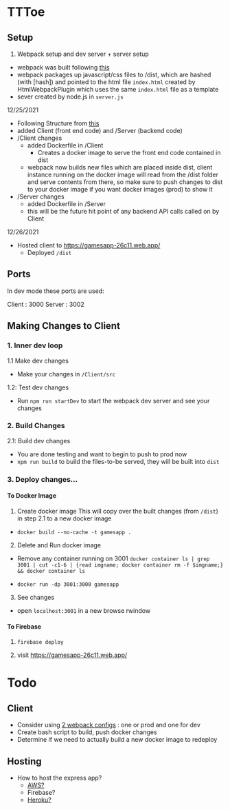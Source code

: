 # TTToe

## Setup

1. Webpack setup and dev server + server setup
- webpack was built following [this](https://www.freecodecamp.org/news/learn-webpack-for-react-a36d4cac5060/)
- webpack packages up javascript/css files to /dist, which are hashed (with [hash]) and pointed to the html file `index.html` created by HtmlWebpackPlugin which uses the same `index.html` file as a template
- sever created by node.js in `server.js`

12/25/2021
- Following Structure from [this](https://www.section.io/engineering-education/build-and-dockerize-a-full-stack-react-app-with-nodejs-and-nginx/)
- added Client (front end code) and /Server (backend code)
- /Client changes
  - added Dockerfile in /Client
    - Creates a docker image to serve the front end code contained in dist
  - webpack now builds new files which are placed inside dist, client instance running on the docker image will read from the /dist folder and serve contents from there, so make sure to push changes to dist to your docker image if you want docker images (prod) to show it
- /Server changes
  - added Dockerfile in /Server
  - this will be the future hit point of any backend API calls called on by Client

12/26/2021
- Hosted client to https://gamesapp-26c11.web.app/
  - Deployed `/dist`

## Ports

In dev mode these ports are used:

Client : 3000
Server : 3002

## Making Changes to Client

### 1. Inner dev loop
1.1 Make dev changes
- Make your changes in `/Client/src`

1.2: Test dev changes
- Run `npm run startDev` to start the webpack dev server and see your changes

### 2. Build Changes
2.1: Build dev changes
- You are done testing and want to begin to push to prod now
- `npm run build` to build the files-to-be served, they will be built into `dist`

### 3. Deploy changes...

#### To Docker Image

1. Create docker image
This will copy over the built changes (from `/dist`) in step 2.1 to a new docker image
- `docker build --no-cache -t gamesapp .`

2. Delete and Run docker image
- Remove any container running on 3001 `docker container ls | grep 3001 | cut -c1-6 | {read imgname; docker container rm -f $imgname;} && docker container ls`

- `docker run -dp 3001:3000 gamesapp`

3. See changes
- open `localhost:3001` in a new browse rwindow

#### To Firebase

1. `firebase deploy`

2. visit https://gamesapp-26c11.web.app/ 

# Todo

## Client
- Consider using [2 webpack configs](https://webpack.js.org/guides/production/) : one or prod and one for dev
- Create bash script to build, push docker changes
- Determine if we need to actually build a new docker image to redeploy

## Hosting
- How to host the express app?
  - [AWS?](https://aws.plainenglish.io/deploying-a-nodejs-application-in-aws-ec2-c1618b9b3874)
  - Firebase?
  - [Heroku?](https://devcenter.heroku.com/articles/container-registry-and-runtime)